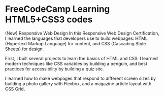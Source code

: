 # FreeCodeCamp Learning HTML5+CSS3 codes

(New) Responsive Web Design
In this Responsive Web Design Certification, I learned the languages that developers use to build webpages: HTML (Hypertext Markup Language) for content, and CSS (Cascading Style Sheets) for design.

First, I built several projects to learn the basics of HTML and CSS. I learned modern techniques like CSS variables by building a penguin, and best practices for accessibility by building a quiz site.

I learned how to make webpages that respond to different screen sizes by building a photo gallery with Flexbox, and a magazine article layout with CSS Grid.
